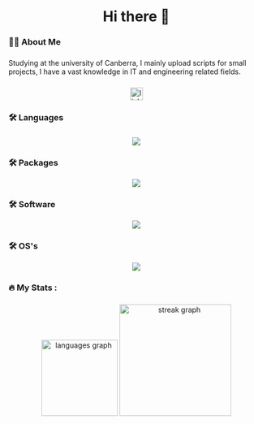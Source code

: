 <h1 align="center">Hi there 👋</h1>

###

<h3 align="left">👩‍💻  About Me</h3>

###

<p align="left">Studying at the university of Canberra, I mainly upload scripts for small projects, I have a vast knowledge in IT and engineering related fields. </p>

###

<div align="center">
  <a href="https://www.linkedin.com/in/anthony-bebek-52b30a2b7/" target="_blank">
    <img src="https://img.shields.io/static/v1?message=LinkedIn&logo=linkedin&label=&color=0077B5&logoColor=white&labelColor=&style=for-the-badge" height="25" alt="linkedin logo"  />
  </a>
</div>

###

<h3 align="left">🛠 Languages</h3>

###

<p align="center">
  <a href="https://skillicons.dev">
    <img src="https://skillicons.dev/icons?i=py,arduino,c,cpp,bash,go,html,css,java,js,php,powershell,md" />
  </a>
</p>

<h3 align="left">🛠 Packages</h3>

<p align="center">
  <a href="https://skillicons.dev">
    <img src="https://skillicons.dev/icons?i=flask,jquery,opencv,pytorch,tensorflow" />
  </a>
</p>

<h3 align="left">🛠 Software</h3>

<p align="center">
  <a href="https://skillicons.dev">
    <img src="https://skillicons.dev/icons?i=docker,cmake,git,github,gitlab,matlab,mysql,sqlite,nginx,vscode,blender" />
  </a>
</p>

<h3 align="left">🛠 OS's</h3>

<p align="center">
  <a href="https://skillicons.dev">
    <img src="https://skillicons.dev/icons?i=windows,debian,ubuntu,linux,raspberrypi,ros" />
  </a>
</p>





<h3 align="left">🔥   My Stats :</h3>

###

<div align="center">
  <img src="https://github-readme-stats.vercel.app/api/top-langs?username=AnthonyBebek&locale=en&hide_title=false&layout=compact&card_width=320&langs_count=5&theme=dracula&hide_border=false&order=2" height="150" alt="languages graph"  />
  <img src="https://streak-stats.demolab.com?user=AnthonyBebek&locale=en&mode=daily&theme=dark&hide_border=false&border_radius=5&order=3" height="220" alt="streak graph"  />
</div>

###
